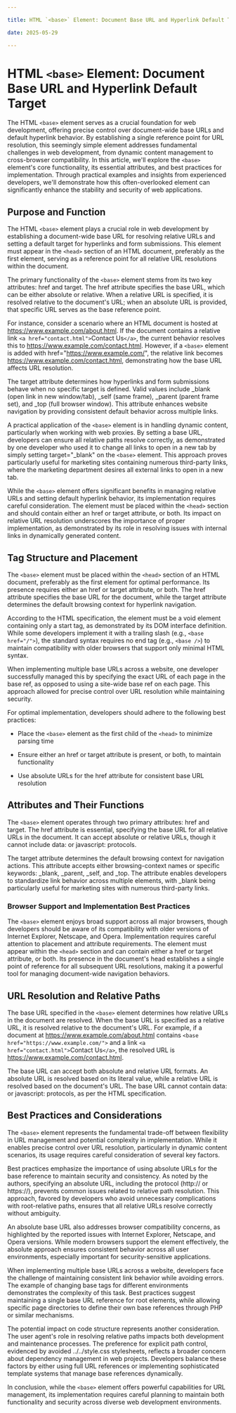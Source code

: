 ```yaml
---

title: HTML `<base>` Element: Document Base URL and Hyperlink Default Target

date: 2025-05-29

---
```



# HTML `<base>` Element: Document Base URL and Hyperlink Default Target

The HTML `<base>` element serves as a crucial foundation for web development, offering precise control over document-wide base URLs and default hyperlink behavior. By establishing a single reference point for URL resolution, this seemingly simple element addresses fundamental challenges in web development, from dynamic content management to cross-browser compatibility. In this article, we'll explore the `<base>` element's core functionality, its essential attributes, and best practices for implementation. Through practical examples and insights from experienced developers, we'll demonstrate how this often-overlooked element can significantly enhance the stability and security of web applications.


## Purpose and Function

The HTML `<base>` element plays a crucial role in web development by establishing a document-wide base URL for resolving relative URLs and setting a default target for hyperlinks and form submissions. This element must appear in the `<head>` section of an HTML document, preferably as the first element, serving as a reference point for all relative URL resolutions within the document.

The primary functionality of the `<base>` element stems from its two key attributes: href and target. The href attribute specifies the base URL, which can be either absolute or relative. When a relative URL is specified, it is resolved relative to the document's URL; when an absolute URL is provided, that specific URL serves as the base reference point.

For instance, consider a scenario where an HTML document is hosted at https://www.example.com/about.html. If the document contains a relative link `<a href="contact.html">`Contact Us`</a>`, the current behavior resolves this to https://www.example.com/contact.html. However, if a `<base>` element is added with href="https://www.example.com/", the relative link becomes https://www.example.com/contact.html, demonstrating how the base URL affects URL resolution.

The target attribute determines how hyperlinks and form submissions behave when no specific target is defined. Valid values include _blank (open link in new window/tab), _self (same frame), _parent (parent frame set), and _top (full browser window). This attribute enhances website navigation by providing consistent default behavior across multiple links.

A practical application of the `<base>` element is in handling dynamic content, particularly when working with web proxies. By setting a base URL, developers can ensure all relative paths resolve correctly, as demonstrated by one developer who used it to change all links to open in a new tab by simply setting target="_blank" on the `<base>` element. This approach proves particularly useful for marketing sites containing numerous third-party links, where the marketing department desires all external links to open in a new tab.

While the `<base>` element offers significant benefits in managing relative URLs and setting default hyperlink behavior, its implementation requires careful consideration. The element must be placed within the `<head>` section and should contain either an href or target attribute, or both. Its impact on relative URL resolution underscores the importance of proper implementation, as demonstrated by its role in resolving issues with internal links in dynamically generated content.


## Tag Structure and Placement

The `<base>` element must be placed within the `<head>` section of an HTML document, preferably as the first element for optimal performance. Its presence requires either an href or target attribute, or both. The href attribute specifies the base URL for the document, while the target attribute determines the default browsing context for hyperlink navigation.

According to the HTML specification, the element must be a void element containing only a start tag, as demonstrated by its DOM interface definition. While some developers implement it with a trailing slash (e.g., `<base href="/">`), the standard syntax requires no end tag (e.g., `<base />`) to maintain compatibility with older browsers that support only minimal HTML syntax.

When implementing multiple base URLs across a website, one developer successfully managed this by specifying the exact URL of each page in the base ref, as opposed to using a site-wide base ref on each page. This approach allowed for precise control over URL resolution while maintaining security.

For optimal implementation, developers should adhere to the following best practices:

- Place the `<base>` element as the first child of the `<head>` to minimize parsing time

- Ensure either an href or target attribute is present, or both, to maintain functionality

- Use absolute URLs for the href attribute for consistent base URL resolution


## Attributes and Their Functions

The `<base>` element operates through two primary attributes: href and target. The href attribute is essential, specifying the base URL for all relative URLs in the document. It can accept absolute or relative URLs, though it cannot include data: or javascript: protocols.

The target attribute determines the default browsing context for navigation actions. This attribute accepts either browsing-context names or specific keywords: _blank, _parent, _self, and _top. The attribute enables developers to standardize link behavior across multiple elements, with _blank being particularly useful for marketing sites with numerous third-party links.


### Browser Support and Implementation Best Practices

The `<base>` element enjoys broad support across all major browsers, though developers should be aware of its compatibility with older versions of Internet Explorer, Netscape, and Opera. Implementation requires careful attention to placement and attribute requirements. The element must appear within the `<head>` section and can contain either a href or target attribute, or both. Its presence in the document's head establishes a single point of reference for all subsequent URL resolutions, making it a powerful tool for managing document-wide navigation behaviors.


## URL Resolution and Relative Paths

The base URL specified in the `<base>` element determines how relative URLs in the document are resolved. When the base URL is specified as a relative URL, it is resolved relative to the document's URL. For example, if a document at https://www.example.com/about.html contains `<base href="https://www.example.com/">` and a link `<a href="contact.html">`Contact Us`</a>`, the resolved URL is https://www.example.com/contact.html.

The base URL can accept both absolute and relative URL formats. An absolute URL is resolved based on its literal value, while a relative URL is resolved based on the document's URL. The base URL cannot contain data: or javascript: protocols, as per the HTML specification.


## Best Practices and Considerations

The `<base>` element represents the fundamental trade-off between flexibility in URL management and potential complexity in implementation. While it enables precise control over URL resolution, particularly in dynamic content scenarios, its usage requires careful consideration of several key factors.

Best practices emphasize the importance of using absolute URLs for the base reference to maintain security and consistency. As noted by the authors, specifying an absolute URL, including the protocol (http:// or https://), prevents common issues related to relative path resolution. This approach, favored by developers who avoid unnecessary complications with root-relative paths, ensures that all relative URLs resolve correctly without ambiguity.

An absolute base URL also addresses browser compatibility concerns, as highlighted by the reported issues with Internet Explorer, Netscape, and Opera versions. While modern browsers support the element effectively, the absolute approach ensures consistent behavior across all user environments, especially important for security-sensitive applications.

When implementing multiple base URLs across a website, developers face the challenge of maintaining consistent link behavior while avoiding errors. The example of changing base tags for different environments demonstrates the complexity of this task. Best practices suggest maintaining a single base URL reference for root elements, while allowing specific page directories to define their own base references through PHP or similar mechanisms.

The potential impact on code structure represents another consideration. The user agent's role in resolving relative paths impacts both development and maintenance processes. The preference for explicit path control, evidenced by avoided ../../style.css stylesheets, reflects a broader concern about dependency management in web projects. Developers balance these factors by either using full URL references or implementing sophisticated template systems that manage base references dynamically.

In conclusion, while the `<base>` element offers powerful capabilities for URL management, its implementation requires careful planning to maintain both functionality and security across diverse web development environments.

